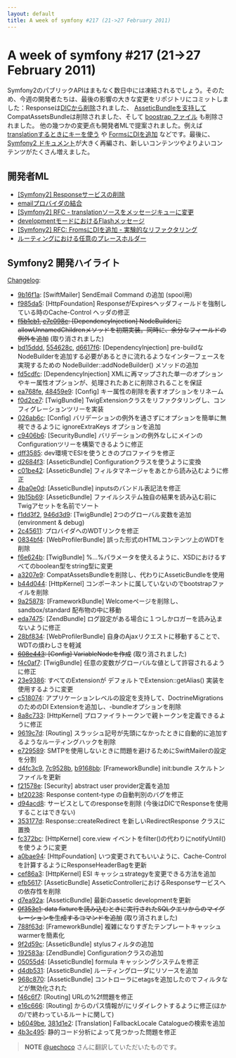 ```yaml
---
layout: default
title: A week of symfony #217 (21->27 February 2011)
---
```


A week of symfony #217 (21->27 February 2011)
=============================================

Symfony2のパブリックAPIはまもなく数日中には凍結されるでしょう。そのため、今週の開発者たちは、最後の影響の大きな変更をリポジトリにコミットしました：Responseは[DICから削除](https://github.com/symfony/symfony/commit/d94acd85f9aee2342c7ec381d7fdd66aea1eafef)されました、 [AsseticBundleを支持して](https://github.com/symfony/symfony/commit/a3207e939f4f4de24a740ce56b04483eb46e4074) CompatAssetsBundleは削除されました、そして [boostrap ファイル](https://github.com/symfony/symfony/commit/b44d044b0afe218594d9ed7965eaeb272576bf80) も削除されました。
他の幾つかの変更点も開発者MLで提案されました。例えば [translationするときにキーを使う](https://groups.google.com/forum/#!topic/symfony-devs/n3HznxzQW8A) や [FormsにDIを追加](https://groups.google.com/forum/#!topic/symfony-devs/WHiSVfrno74) などです。最後に、[Symfony2 ドキュメント](http://docs.symfony-reloaded.org/)が大きく再編され、新しいコンテンツやよりよいコンテンツがたくさん増えました。

開発者ML
------------------------

  * [\[Symfony2\] Responseサービスの削除](https://groups.google.com/forum/#!topic/symfony-devs/hQWgf96uVT0)
  * [emailプロバイダの結合](https://groups.google.com/forum/#!topic/symfony-devs/cntxm3w4tSg)
  * [\[Symfony2\] RFC - translationソースをメッセージキューに変更](https://groups.google.com/forum/#!topic/symfony-devs/n3HznxzQW8A)
  * [developmentモードにおけるFlashメッセージ](https://groups.google.com/forum/#!topic/symfony-devs/jrjyzeaBFMA)
  * [\[Symfony2\] RFC: FromsにDIを追加 - 実験的なリファクタリング](https://groups.google.com/forum/#!topic/symfony-devs/WHiSVfrno74)
  * [ルーティングにおける任意のプレースホルダー](https://groups.google.com/forum/#!topic/symfony-devs/UVkncjTnJKQ)

Symfony2 開発ハイライト
-------------------------------

[Changelog](http://github.com/symfony/symfony/commits/master):

  * [9b16f1a](http://github.com/symfony/symfony/commit/9b16f1a61428427d1e54c5ed214dacda185d593b "9b16f1a61428427d1e54c5ed214dacda185d593b commit on github"): \[SwiftMailer\] SendEmail Command の追加 (spool用)
  * [f985da5](http://github.com/symfony/symfony/commit/f985da5a9c7968cbd15acf87a1379959b30a14af "f985da5a9c7968cbd15acf87a1379959b30a14af commit on github"): \[HttpFoundation\] ResponseがExpiresヘッダフィールドを強制している時のCache-Control ヘッダの修正
  * <del>[f5b1cb1](http://github.com/symfony/symfony/commit/f5b1cb18e101115d3995f6ce2dd8597672cca058 "f5b1cb18e101115d3995f6ce2dd8597672cca058 commit on github"), [e7c098e](http://github.com/symfony/symfony/commit/e7c098e8a2ddce9e4faa761803c5b08d93dd5bdf "e7c098e8a2ddce9e4faa761803c5b08d93dd5bdf commit on github"): \[DependencyInjection\] NodeBuilderにallowUnnamedChildrenメソッドを初期実装。同時に、余分なフィールドの例外を追加</del> (取り消されました)
  * [bd15ddd](http://github.com/symfony/symfony/commit/bd15ddda96e02ab2144350105adf49e1fdd66c2f "bd15ddda96e02ab2144350105adf49e1fdd66c2f commit on github"), [554628c](http://github.com/symfony/symfony/commit/554628cf5b315a55b8814cae0b338c56245adfe7 "554628cf5b315a55b8814cae0b338c56245adfe7 commit on github"), [d6617f6](http://github.com/symfony/symfony/commit/d6617f6fba9f09d38e152341d8921d3844675fd9 "d6617f6fba9f09d38e152341d8921d3844675fd9 commit on github"): \[DependencyInjection\] pre-buildなNodeBuilderを追加する必要があるときに流れるようなインターフェースを実現するための NodeBuilder::addNodeBuilder() メソッドの追加
  * [fd5cdfc](http://github.com/symfony/symfony/commit/fd5cdfc18f118d8331583f053004e46290631109 "fd5cdfc18f118d8331583f053004e46290631109 commit on github"): \[DependencyInjection\] XMLに再マップされた単一のオプションやキー属性オプションが、処理されたあとに削除されることを保証
  * [ea768fe](http://github.com/symfony/symfony/commit/ea768fe6fcfb094b2dad2e006a3411165019bf59 "ea768fe6fcfb094b2dad2e006a3411165019bf59 commit on github"), [48459e9](http://github.com/symfony/symfony/commit/48459e9082e9477ca783ae920388671363e09761 "48459e9082e9477ca783ae920388671363e09761 commit on github"): \[Config\] キー属性の削除を表すオプションをリネーム
  * [f0d2ce7](http://github.com/symfony/symfony/commit/f0d2ce7f322d47ccb98d7f9b1f1b66a9d8877d5b "f0d2ce7f322d47ccb98d7f9b1f1b66a9d8877d5b commit on github"): \[TwigBundle\] TwigExtensionクラスをリファクタリングし、コンフィグレーションツリーを実装
  * [026ab6c](http://github.com/symfony/symfony/commit/026ab6c6cedf23475670718ed55e5b03a550c6a1 "026ab6c6cedf23475670718ed55e5b03a550c6a1 commit on github"): \[Config\] バリデーションの例外を通さずにオプションを簡単に無視できるように ignoreExtraKeys オプションを追加
  * [c9406b6](http://github.com/symfony/symfony/commit/c9406b62b29874aa3d6dc818dc065822c2f0edf4 "c9406b62b29874aa3d6dc818dc065822c2f0edf4 commit on github"): \[SecurityBundle\] バリデーションの例外なしにメインのConfigurationツリーを構築できるように修正
  * [dff3585](http://github.com/symfony/symfony/commit/dff35851626f62509adff86c85382bfe5cc4979a "dff35851626f62509adff86c85382bfe5cc4979a commit on github"): dev環境でESIを使うときのプロファイラを修正
  * [d2684f3](http://github.com/symfony/symfony/commit/d2684f3f7345ce35f740b4c72454cab313690d06 "d2684f3f7345ce35f740b4c72454cab313690d06 commit on github"): \[AsseticBundle\] Configurationクラスを使うように変換
  * [c01be42](http://github.com/symfony/symfony/commit/c01be42933969fc6d9264685ddb105308051a147 "c01be42933969fc6d9264685ddb105308051a147 commit on github"): \[AsseticBundle\] フィルタマネージャをあとから読み込むように修正
  * [4ba0e0d](http://github.com/symfony/symfony/commit/4ba0e0d5cf311a91645ffa200137332d07751ef8 "4ba0e0d5cf311a91645ffa200137332d07751ef8 commit on github"): \[AsseticBundle\] inputsのバンドル表記法を修正
  * [9b15b69](http://github.com/symfony/symfony/commit/9b15b6950cfed5e613393a4b5aea14189b21f381 "9b15b6950cfed5e613393a4b5aea14189b21f381 commit on github"): \[AsseticBundle\] ファイルシステム独自の結果を読み込む前にTwigアセットを名前でソート
  * [f1dd3f2](http://github.com/symfony/symfony/commit/f1dd3f22e32cb951dcbdca7bee97c8d5fbf18ed6 "f1dd3f22e32cb951dcbdca7bee97c8d5fbf18ed6 commit on github"), [946d3d9](http://github.com/symfony/symfony/commit/946d3d9302a1a72db2107a26c84256110ee1e15c "946d3d9302a1a72db2107a26c84256110ee1e15c commit on github"): \[TwigBundle\] 2つのグローバル変数を追加 (environment &amp; debug)
  * [2c45611](http://github.com/symfony/symfony/commit/2c45611f4e08b578fc3a54187ef1a3bae962400d "2c45611f4e08b578fc3a54187ef1a3bae962400d commit on github"): プロバイダへのWDTリンクを修正
  * [0834bf4](http://github.com/symfony/symfony/commit/0834bf47dcc7094538a6c958fd62a15049712be0 "0834bf47dcc7094538a6c958fd62a15049712be0 commit on github"): \[WebProfilerBundle\] 誤った形式のHTMLコンテンツ上のWDTを削除
  * [f6e624b](http://github.com/symfony/symfony/commit/f6e624b1e2182be0fb598db529d4bc3e7b245746 "f6e624b1e2182be0fb598db529d4bc3e7b245746 commit on github"): \[TwigBundle\] %…%パラメータを使えるように、XSDにおけるすべてのboolean型をstring型に変更
  * [a3207e9](http://github.com/symfony/symfony/commit/a3207e939f4f4de24a740ce56b04483eb46e4074 "a3207e939f4f4de24a740ce56b04483eb46e4074 commit on github"): CompatAssetsBundleを削除し、代わりにAsseticBundleを使用
  * [b44d044](http://github.com/symfony/symfony/commit/b44d044b0afe218594d9ed7965eaeb272576bf80 "b44d044b0afe218594d9ed7965eaeb272576bf80 commit on github"): \[HttpKernel\] コンポーネントに属していないのでbootstrapファイルを削除
  * [9a25878](http://github.com/symfony/symfony/commit/9a25878109feb582e52869503b055c1f9026bef8 "9a25878109feb582e52869503b055c1f9026bef8 commit on github"): \[FrameworkBundle\] Welcomeページを削除し、sandbox/standard 配布物の中に移動
  * [eda7475](http://github.com/symfony/symfony/commit/eda74755ba1954950f48fc1dea4eda643ca4223e "eda74755ba1954950f48fc1dea4eda643ca4223e commit on github"): \[ZendBundle\] ログ設定がある場合に１つしかロガーを読み込まないように修正
  * [28bf834](http://github.com/symfony/symfony/commit/28bf834c0c7845a3a9fc9605e0e35c99e1475a6b "28bf834c0c7845a3a9fc9605e0e35c99e1475a6b commit on github"): \[WebProfilerBundle\] 自身のAjaxリクエストに移動することで、WDTの煩わしさを軽減
  * <del>[608e443](http://github.com/symfony/symfony/commit/608e443c9719bad6929115a10d2e3ecc0abfbed6 "608e443c9719bad6929115a10d2e3ecc0abfbed6 commit on github"): \[Config\] VariableNodeを作成</del> (取り消されました)
  * [f4c0af7](http://github.com/symfony/symfony/commit/f4c0af76e767013ba5d64fe12b4ecd912c85ea9b "f4c0af76e767013ba5d64fe12b4ecd912c85ea9b commit on github"): \[TwigBundle\] 任意の変数がグローバルな値として許容されるように修正
  * [23e9386](http://github.com/symfony/symfony/commit/23e9386a0ea8dd3f4c25e27dda4e62a1b9e52752 "23e9386a0ea8dd3f4c25e27dda4e62a1b9e52752 commit on github"): すべてのExtensionが デフォルトでExtension::getAlias() 実装を使用するように変更
  * [c518074](http://github.com/symfony/symfony/commit/c5180743066cae38b13134ef24137c215a707a1d "c5180743066cae38b13134ef24137c215a707a1d commit on github"): アプリケーションレベルの設定を支持して、DoctrineMigrationsのためのDI Extensionを追加し、-bundleオプションを削除
  * [8a8c733](http://github.com/symfony/symfony/commit/8a8c73336918a25eec11e2546e7bf641f85b8dba "8a8c73336918a25eec11e2546e7bf641f85b8dba commit on github"): \[HttpKernel\] プロファイラトークンで親トークンを定義できるように修正
  * [9619c7d](http://github.com/symfony/symfony/commit/9619c7dade0db54d9171dcc26c7218f94ec45e9e "9619c7dade0db54d9171dcc26c7218f94ec45e9e commit on github"): \[Routing\] スラッシュ記号が先頭になかったときに自動的に追加するようなルーティングハックを削除
  * [e729589](http://github.com/symfony/symfony/commit/e729589b106e271dc41aad72903e6e9028a12a7e "e729589b106e271dc41aad72903e6e9028a12a7e commit on github"): SMTPを使用しないときに問題を避けるためにSwiftMailerの設定を分割
  * [d4fc3c9](http://github.com/symfony/symfony/commit/d4fc3c98b1cdd6f3df63d70ad2c4b7c0840ed8f9 "d4fc3c98b1cdd6f3df63d70ad2c4b7c0840ed8f9 commit on github"), [7c9528b](http://github.com/symfony/symfony/commit/7c9528be7bb9ece6c184ad0b9978d51d0c91bb29 "7c9528be7bb9ece6c184ad0b9978d51d0c91bb29 commit on github"), [b9168bb](http://github.com/symfony/symfony/commit/b9168bb6529ea673841bfcae34639cfc35369ad3 "b9168bb6529ea673841bfcae34639cfc35369ad3 commit on github"): \[FrameworkBundle\] init:bundle スケルトンファイルを更新
  * [f21578e](http://github.com/symfony/symfony/commit/f21578e8195ec08a1b5becfadb5c6b32a5e5c961 "f21578e8195ec08a1b5becfadb5c6b32a5e5c961 commit on github"): \[Security\] abstract user provider定義を追加
  * [bf20238](http://github.com/symfony/symfony/commit/bf20238178e2ab1fb759464180c1cdcfb96b6cc4 "bf20238178e2ab1fb759464180c1cdcfb96b6cc4 commit on github"): Response content-type の自動判別のバグを修正
  * [d94acd8](http://github.com/symfony/symfony/commit/d94acd85f9aee2342c7ec381d7fdd66aea1eafef "d94acd85f9aee2342c7ec381d7fdd66aea1eafef commit on github"): サービスとしてのresponseを削除 (今後はDICでResponseを使用することはできない)
  * [353177d](http://github.com/symfony/symfony/commit/353177d1d66ea220137beeedb0d50915b45f88ec "353177d1d66ea220137beeedb0d50915b45f88ec commit on github"): Response::createRedirect を新しいRedirectResponse クラスに置換
  * [fc372bc](http://github.com/symfony/symfony/commit/fc372bc217385dc5130989150e979537140771a3 "fc372bc217385dc5130989150e979537140771a3 commit on github"): \[HttpKernel\] core.view イベントをfilter()の代わりにnotifyUntil()を使うように変更
  * [a0bae94](http://github.com/symfony/symfony/commit/a0bae94f882966cc60707b8a0b55ca1cd6e6029c "a0bae94f882966cc60707b8a0b55ca1cd6e6029c commit on github"): \[HttpFoundation\] いつ変更されてもいいように、Cache-Controlを計算するようにResponseHeaderBagを更新
  * [cef86a3](http://github.com/symfony/symfony/commit/cef86a3771d28a6588492664d6c4c370a4cb676f "cef86a3771d28a6588492664d6c4c370a4cb676f commit on github"): \[HttpKernel\] ESI キャッシュstrategyを変更できる方法を追加
  * [efb5617](http://github.com/symfony/symfony/commit/efb561767b0f48c2e128cb9f422634866cd25851 "efb561767b0f48c2e128cb9f422634866cd25851 commit on github"): \[AsseticBundle\] AsseticControllerにおけるResponseサービスへの依存性を削除
  * [d7ea92a](http://github.com/symfony/symfony/commit/d7ea92a0f62175f525a99397682e6d8d143fce17 "d7ea92a0f62175f525a99397682e6d8d143fce17 commit on github"): \[AsseticBundle\] 最新のassetic developmentを更新
  * <del>[0f353c1](http://github.com/symfony/symfony/commit/0f353c14110c1dc2383b231503cf3c933b846d55 "0f353c14110c1dc2383b231503cf3c933b846d55 commit on github"): data fixtureを読み込むときに実行されたSQLクエリからのマイグレーションを生成するコマンドを追加</del> (取り消されました)
  * [788f63d](http://github.com/symfony/symfony/commit/788f63d460bdb2260f008d86cc094841f2e70894 "788f63d460bdb2260f008d86cc094841f2e70894 commit on github"): \[FrameworkBundle\] 複雑になりすぎたテンプレートキャッシュwarmerを簡素化
  * [9f2d59c](http://github.com/symfony/symfony/commit/9f2d59c489494552d2f74fa0a0b075b1a5a0d800 "9f2d59c489494552d2f74fa0a0b075b1a5a0d800 commit on github"): \[AsseticBundle\] stylusフィルタの追加
  * [192583a](http://github.com/symfony/symfony/commit/192583a225158c2f0d3022f9ec768806b36b4003 "192583a225158c2f0d3022f9ec768806b36b4003 commit on github"): \[ZendBundle\] Configurationクラスの追加
  * [05055d4](http://github.com/symfony/symfony/commit/05055d443c82bd0206aed396a205df56ae6e8e05 "05055d443c82bd0206aed396a205df56ae6e8e05 commit on github"): \[AsseticBundle\] formula キャッシングシステムを修正
  * [d4db531](http://github.com/symfony/symfony/commit/d4db5319c821c8769771567ff6ea2d208e3bcb28 "d4db5319c821c8769771567ff6ea2d208e3bcb28 commit on github"): \[AsseticBundle\] ルーティングローダにリソースを追加
  * [968c870](http://github.com/symfony/symfony/commit/968c870c9455c363ec14fed44e17313d6e4ec368 "968c870c9455c363ec14fed44e17313d6e4ec368 commit on github"): \[AsseticBundle\] コントローラにetagsを追加したのでフィルタなどが無効化された
  * [f46c6f7](http://github.com/symfony/symfony/commit/f46c6f7e45c0b046183932ae1b69e5b7500e535f "f46c6f7e45c0b046183932ae1b69e5b7500e535f commit on github"): \[Routing\] URLの%2f問題を修正
  * [e16c666](http://github.com/symfony/symfony/commit/e16c6662667eb7cf929ffd42415e72a54163cd7a "e16c6662667eb7cf929ffd42415e72a54163cd7a commit on github"): \[Routing\] からのパス情報が/にリダイレクトするように修正(ほかの/で終わっているルートに関して)
  * [b6049be](http://github.com/symfony/symfony/commit/b6049beca235eece6466d6ec612b3d11cb5c788e "b6049beca235eece6466d6ec612b3d11cb5c788e commit on github"), [381d1e2](http://github.com/symfony/symfony/commit/381d1e2da1410ddf8c9e2da07b4e4b8e1344adb7 "381d1e2da1410ddf8c9e2da07b4e4b8e1344adb7 commit on github"): \[Translation\] FallbackLocale Catalogueの検索を追加
  * [4b3c495](http://github.com/symfony/symfony/commit/4b3c49550f7a5cd21f774a103d8df9d2cb7dd719 "4b3c49550f7a5cd21f774a103d8df9d2cb7dd719 commit on github"): 静的コード分析によって見つかった問題を修正


> **NOTE**
> [@uechoco](http://twitter.com/uechoco) さんに翻訳していただいたものです。

